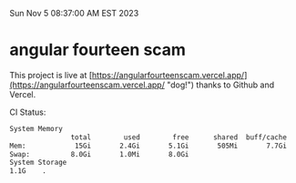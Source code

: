 Sun Nov  5 08:37:00 AM EST 2023

# angular fourteen scam


This project is live at [https://angularfourteenscam.vercel.app/](https://angularfourteenscam.vercel.app/ "dog!") thanks to Github and Vercel.

CI Status: 

```bash
System Memory
               total        used        free      shared  buff/cache   available
Mem:            15Gi       2.4Gi       5.1Gi       505Mi       7.7Gi        12Gi
Swap:          8.0Gi       1.0Mi       8.0Gi
System Storage
1.1G	.
```
```bash
